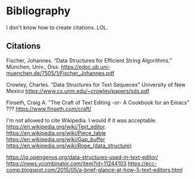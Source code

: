 # Bibliography

I don't know how to create citations. LOL.

## Citations

Fischer, Johannes.
“Data Structures for Efficient String Algorithms.”
München, Univ., Diss. 
https://edoc.ub.uni-muenchen.de/7505/1/Fischer_Johannes.pdf

Crowley, Charles.
"Data Structures for Text Sequeces"
University of New Mexico
https://www.cs.unm.edu/~crowley/papers/sds.pdf

Finseth, Craig A.
"The Craft of Text Editing -or- A Cookbook for an Emacs"
???
https://www.finseth.com/craft/

I'm not allowed to cite Wikipedia. I would if it was acceptable.
https://en.wikipedia.org/wiki/Text_editor.
https://en.wikipedia.org/wiki/Piece_table
https://en.wikipedia.org/wiki/Gap_buffer
https://en.wikipedia.org/wiki/Rope_(data_structure)

https://iq.opengenus.org/data-structures-used-in-text-editor/
https://news.ycombinator.com/item?id=11244103
https://ecc-comp.blogspot.com/2015/05/a-brief-glance-at-how-5-text-editors.html
